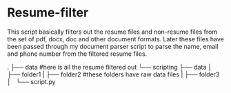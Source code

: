 # Resume-filter

This script basically filters out the resume files and non-resume files from the set of pdf, docx, doc and other document formats.
Later these files have been passed through my document parser script to parse the name, email and phone number from the filtered resume files.


.
├── data  #here is all the resume filtered out
└── scripting
    ├── data
    │   ├── folder1
    |   ├── folder2         #these folders have raw data files
    |   ├── folder3
    │   └── script.py
